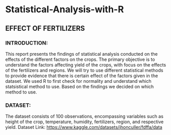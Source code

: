 # Statistical-Analysis-with-R
## EFFECT OF FERTILIZERS

### INTRODUCTION: 
This report presents the findings of statistical analysis conducted on the effects of the different factors on the crops. The primary objective is to understand the factors affecting yield of the crops, with focus on the effects of the fertilizers and regions. We will try to use different statistical methods to provide evidence that there is certain effect of the factors given in the dataset.
We used R to first check for normality and understand which statsistical method to use. Based on the findings we decided on which method to use. 

### DATASET: 
The dataset consists of 100 observations, encompassing variables such as height of the crop, temperature, humidity, fertilizers, region, and respective yield.
Dataset Link: https://www.kaggle.com/datasets/jhonculler/fdffa/data


